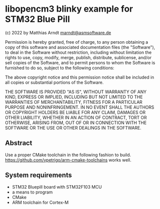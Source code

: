 # libopencm3 blinky example for STM32 Blue Pill

(c) 2022 by Matthias Arndt <marndt@asmsoftware.de>

Permission is hereby granted, free of charge, to any person obtaining a copy
of this software and associated documentation files (the "Software"), to deal
in the Software without restriction, including without limitation the rights
to use, copy, modify, merge, publish, distribute, sublicense, and/or sell
copies of the Software, and to permit persons to whom the Software is
furnished to do so, subject to the following conditions:

The above copyright notice and this permission notice shall be included in
all copies or substantial portions of the Software.

THE SOFTWARE IS PROVIDED "AS IS", WITHOUT WARRANTY OF ANY KIND, EXPRESS OR
IMPLIED, INCLUDING BUT NOT LIMITED TO THE WARRANTIES OF MERCHANTABILITY,
FITNESS FOR A PARTICULAR PURPOSE AND NONINFRINGEMENT. IN NO EVENT SHALL THE
AUTHORS OR COPYRIGHT HOLDERS BE LIABLE FOR ANY CLAIM, DAMAGES OR OTHER
LIABILITY, WHETHER IN AN ACTION OF CONTRACT, TORT OR OTHERWISE, ARISING FROM,
OUT OF OR IN CONNECTION WITH THE SOFTWARE OR THE USE OR OTHER DEALINGS IN
THE SOFTWARE.

## Abstract

Use a proper CMake toolchain in the following fashion to build.
<https://github.com/vpetrigo/arm-cmake-toolchains> works well.

## System requirements

- STM32 Bluepill board with STM32F103 MCU
- a means to program
- CMake
- ARM toolchain for Cortex-M
